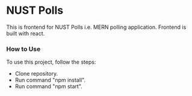 # NUST Polls

This is frontend for NUST Polls i.e. MERN polling application. Frontend is built with react.

### How to Use

To use this project, follow the steps:
 - Clone repository.
 - Run command "npm install".
 - Run command "npm start".


